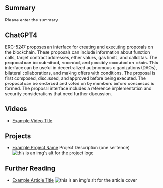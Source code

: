 ## Summary

Please enter the summary

## ChatGPT4

ERC-5247 proposes an interface for creating and executing proposals on the blockchain. These proposals can include information about function calls, target contract addresses, ether values, gas limits, and calldatas. The proposal can be submitted, recorded, and possibly executed on-chain. This interface can be useful in decentralized autonomous organizations (DAOs), bilateral collaborations, and making offers with conditions. The proposal is first composed, discussed, and approved before being executed. The proposal can be endorsed and voted on by members before consensus is formed. The proposal interface includes a reference implementation and security considerations that need further discussion.

## Videos

- [Example Video Title](https://www.youtube.com/watch?v=TDGq4aeevgY)

## Projects

- [Example Project Name](https://xxxx.xxx/xxxxx) Project Description (one sentence) ![this is an img's alt for the project logo](https://xxxx.xxx/project-logo.xxx)

## Further Reading

- [Example Article Title](https://xxxx.xxx/xxxxx) ![this is an img's alt for the article cover](https://xxxx.xxx/article-cover.xxx)
